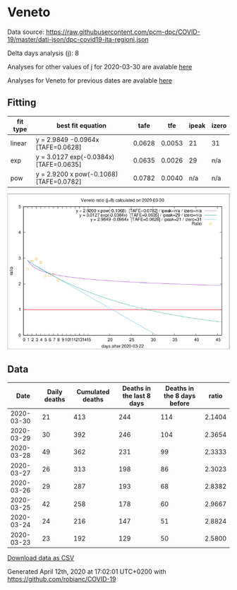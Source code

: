 # Veneto

Data source: https://raw.githubusercontent.com/pcm-dpc/COVID-19/master/dati-json/dpc-covid19-ita-regioni.json

Delta days analysis (j): 8

Analyses for other values of j for 2020-03-30 are avalable [here](../2020-03-30/README.md)

Analyses for Veneto for previous dates are avalable [here](../README.md)

## Fitting 
|fit type|best fit equation|tafe|tfe|ipeak|izero|
|-------|-----|--------|------|---|---|
|linear|y = 2.9849 -0.0964x  [TAFE=0.0628]|0.0628|0.0053|21|31|
|exp|y = 3.0127 exp(-0.0384x)  [TAFE=0.0635]|0.0635|0.0026|29|n/a|
|pow|y = 2.9200 x pow(-0.1068)  [TAFE=0.0782]|0.0782|0.0040|n/a|n/a|

![Plot](COVID-19_veneto_j8_2020-03-30.png)

## Data
|Date|Daily deaths|Cumulated deaths|Deaths in the last 8 days|Deaths in the 8 days before|ratio|
|----|----------|-----------|-------|--------------------|-----|
|2020-03-30|21|413|244|114|2.1404|
|2020-03-29|30|392|246|104|2.3654|
|2020-03-28|49|362|231|99|2.3333|
|2020-03-27|26|313|198|86|2.3023|
|2020-03-26|29|287|193|68|2.8382|
|2020-03-25|42|258|178|60|2.9667|
|2020-03-24|24|216|147|51|2.8824|
|2020-03-23|23|192|129|50|2.5800|

[Download data as CSV](COVID-19_veneto_j8_2020-03-30.csv)

Generated April 12th, 2020 at 17:02:01 UTC+0200 with https://github.com/robianc/COVID-19
